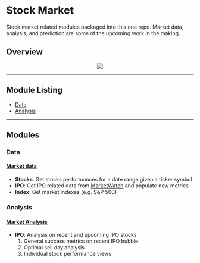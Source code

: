# Stock Market

Stock market related modules packaged into this one repo.
Market data, analysis, and prediction are some of the upcoming 
work in the making.


## Overview
<p align="center"><img src="https://github.com/jk1mm/stock-market/blob/release/pic/overview_flowchart.png"></p>


---
## Module Listing
 * [Data](https://github.com/jk1mm/stock_market#data)
 * [Analysis](https://github.com/jk1mm/stock_market#analysis)



---

## Modules

### Data

#### [Market data](stock_market/data)
 - **Stocks**: Get stocks performances for a date range given 
  a ticker symbol
 - **IPO**: Get IPO related data from [MarketWatch](https://www.marketwatch.com/tools/ipo-calendar)
            and populate new metrics
 - **Index**: Get market indexes (e.g. S&P 500) 



### Analysis

#### [Market Analysis](stock_market/analysis)
- **IPO**: Analysis on recent and upcoming IPO stocks
    1) General success metrics on recent IPO bubble 
    2) Optimal sell day analysis
    3) Individual stock performance views
